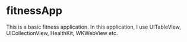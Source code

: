 # fitnessApp

This is a basic fitness application. 
In this application, I use UITableView, UICollectionView, HealthKit, WKWebView etc.
